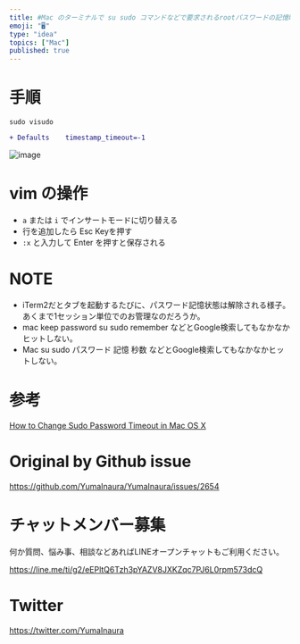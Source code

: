 ```yaml
---
title: #Mac のターミナルで su sudo コマンドなどで要求されるrootパスワードの記憶時間=タイムアウト時間を設定する
emoji: "🖥"
type: "idea"
topics: ["Mac"]
published: true
---
```


# 手順

```
sudo visudo
```

```diff
+ Defaults    timestamp_timeout=-1
```

![image](https://user-images.githubusercontent.com/13635059/68066177-0f3b7080-fd77-11e9-8e57-35b9df3e101e.png)

# vim の操作

- `a` または `i` でインサートモードに切り替える
- 行を追加したら Esc Keyを押す
- `:x` と入力して Enter を押すと保存される

# NOTE

- iTerm2だとタブを起動するたびに、パスワード記憶状態は解除される様子。あくまで1セッション単位でのお管理なのだろうか。
- mac keep password su sudo remember などとGoogle検索してもなかなかヒットしない。
- Mac su sudo パスワード 記憶 秒数 などとGoogle検索してもなかなかヒットしない。

# 参考

[How to Change Sudo Password Timeout in Mac OS X](http://osxdaily.com/2016/05/05/change-sudo-password-timeout/)

# Original by Github issue

https://github.com/YumaInaura/YumaInaura/issues/2654








<!-- Update From Qiita API -->

# チャットメンバー募集


何か質問、悩み事、相談などあればLINEオープンチャットもご利用ください。

https://line.me/ti/g2/eEPltQ6Tzh3pYAZV8JXKZqc7PJ6L0rpm573dcQ





# Twitter


https://twitter.com/YumaInaura


<!-- Update From Qiita API -->


